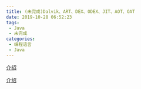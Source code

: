 ```yaml
---
title: (未完成)Dalvik、ART、DEX、ODEX、JIT、AOT、OAT
date: 2019-10-28 06:52:23
tags: 
 - Java
 - 未完成
categories: 
 - 编程语言
 - Java
---
```


[介绍](https://blog.csdn.net/Strange_Monkey/article/details/85019528)

[介绍](https://www.jianshu.com/p/ac079e7fc412)
